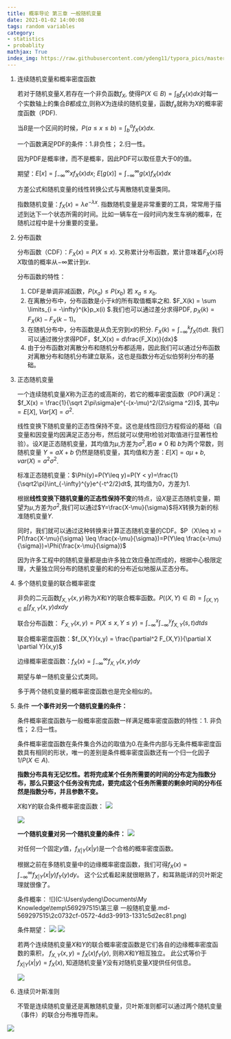 ```yaml
---
title: 概率导论 第三章 一般随机变量
date: 2021-01-02 14:00:08
tags: random variables
category: 
- statistics
- probablity
mathjax: True
index_img: https://raw.githubusercontent.com/ydeng11/typora_pics/master/typora20210216000415-27105.jpeg
---
```


1. 连续随机变量和概率密度函数

   若对于随机变量$X$,若存在一个非负函数$f_X$, 使得$P(X\in B)=\int_B f_X(x)dx$对每一个实数轴上的集合$B$都成立,则称$X$为连续的随机变量，函数$f_x$就称为$X$的概率密度函数（PDF).

   当$B$是一个区间的时候，$P(a\leq x \leq b) = \int_b^af_X(x)dx$.

   一个函数满足PDF的条件：1.非负性； 2.归一性。

   因为PDF是概率律，而不是概率，因此PDF可以取任意大于0的值。

   期望：$E[x] = \int_{-\infty}^{\infty}xf_X(x)dx$; $E[g(x)] = \int_{-\infty}^{\infty}g(x)f_X(x)dx$

   方差公式和随机变量的线性转换公式与离散随机变量类同。

   指数随机变量：$f_X(x) = \lambda e^{-\lambda x}$. 指数随机变量是非常重要的工具，常常用于描述到达下一个状态所需的时间。比如一辆车在一段时间内发生车祸的概率，在随机过程中是十分重要的变量。

2. 分布函数

   分布函数（CDF）：$F_X(x) = P(X\leq x)$. 又称累计分布函数，累计意味着$F_X(x)$将$X$取值的概率从$-\infty$累计到$x$.

   分布函数的特性：

   1. CDF是单调非减函数，$P(x_a) \leq P(x_b)$ 若 $x_a \leq x_b$.
   2. 在离散分布中，分布函数是小于$k$的所有取值概率之和. $F_X(k) = \sum \limits_{i = -\infty}^{k}p_x(i) $.我们也可以通过差分求得PDF, $p_X(k) = F_X(k) - F_X(k - 1)$。
   3. 在随机分布中，分布函数是从负无穷到$x$的积分. $F_X(k) = \int_{-\infty}^{k}f_X(t)dt$. 我们可以通过微分求得PDF，$f_X(x) = d\frac{F_X(x)}{dx}$
   4. 由于分布函数对离散分布和随机分布都适用，因此我们可以通过分布函数对离散分布和随机分布建立联系，这也是指数分布近似伯努利分布的基础。

3. 正态随机变量

   一个连续随机变量$X$称为正态的或高斯的，若它的概率密度函数（PDF)满足： $f_X(x) = \frac{1}{\sqrt 2\pi\sigma}e^{-(x-\mu)^2/(2\sigma ^2)}$, 其中$\mu = E[X]$, $Var[X] = \sigma^2$.

   线性变换下随机变量的正态性保持不变。这也是线性回归方程假设的基础（自变量和因变量均因满足正态分布，然后就可以使用t检验对取值进行显著性检验）。设$X$是正态随机变量，其均值为$\mu$,方差为$\sigma^2$,若$a\neq 0$ 和 $b$为两个常数，则随机变量 $Y = aX + b$ 仍然是随机变量，其均值和方差：$E[X] = a\mu + b$, $var(X) = a^2\sigma^2$.

   标准正态随机变量：$\Phi(y)=P(Y\leq y)=P(Y < y)=\frac{1}{\sqrt2\pi}\int_{-\infty}^{y}e^{-t^2/2}dt$, 其均值为0，方差为1.

   根据**线性变换下随机变量的正态性保持不变**的特点，设$X$是正态随机变量，期望为$\mu$,方差为$\sigma^2$,我们可以通过$Y=\frac{X-\mu}{\sigma}$将$X$转换为新的标准随机变量$Y$.

   同时，我们就可以通过这种转换来计算正态随机变量的CDF。$P（X\leq x) = P(\frac{X-\mu}{\sigma} \leq \frac{x-\mu}{\sigma})=P(Y\leq \frac{x-\mu}{\sigma})=\Phi(\frac{x-\mu}{\sigma})$

   因为许多工程中的随机变量都是由许多独立效应叠加而成的，根据中心极限定理，大量独立同分布的随机变量的和的分布近似地服从正态分布。

4. 多个随机变量的联合概率密度

   非负的二元函数$f_{X,Y}(x,y)$称为$X$和$Y$的联合概率函数。$P((X,Y)\in B)=\int_{(X,Y)\in B}\int f_{X,Y}(x,y)dxdy$

   联合分布函数： $F_{X,Y}(x, y) = P(X\leq x, Y\leq y) = \int_{-\infty}^x\int_{-\infty}^y f_{X,Y}(s,t)dtds$

   联合概率密度函数：$f_{X,Y}(x,y) = \frac{\partial^2 F_{X,Y}}{\partial X \partial Y}(x,y)$

   边缘概率密度函数：$f_X(x) = \int_{-\infty}^{\infty} f_{X,Y}(x,y)dy$

   期望与单一随机变量公式类同。

   多于两个随机变量的概率密度函数也是完全相似的。

5. 条件
   **一个事件对另一个随机变量的条件：**

   条件概率密度函数与一般概率密度函数一样满足概率密度函数的特性：1. 非负性； 2.归一性。

   条件概率密度函数在条件集合外边的取值为0.在条件内部与无条件概率密度函数具有相同的形状，唯一的差别是条件概率密度函数还有一个归一化因子$1/P(X\in A)$.

   **指数分布具有无记忆性。若将完成某个任务所需要的时间的分布定为指数分布，那么只要这个任务没有完成，要完成这个任务所需要的剩余时间的分布任然是指数分布，并且参数不变。**

   $X$和$Y$的联合条件概率密度函数：
   ![](https://raw.githubusercontent.com/ydeng11/typora_pics/master/markdown20200221204705-362176.png)

   ![](https://raw.githubusercontent.com/ydeng11/typora_pics/master/markdown20200221204703-173946.png)

   **一个随机变量对另一个随机变量的条件：**
   ![](https://raw.githubusercontent.com/ydeng11/typora_pics/master/markdown20200221204722-520012.png)

   对任何一个固定$y$值，$f_{X|Y}(x|y)$是一个合格的概率密度函数。

   根据之前在多随机变量中的边缘概率密度函数，我们可得$f_{X}(x) = \int_{-\infty}^{\infty} f_{X|Y}(x|y)f_Y(y)dy$。 这个公式看起来就很眼熟了，和耳熟能详的贝叶斯定理就很像了。

   条件概率： ![](C:\Users\ydeng\Documents\My Knowledge\temp\569297515\第三章 一般随机变量.md-569297515\2c0732cf-0572-4dd3-9913-1331c5d2ec81.png)

   条件期望：
   ![](https://raw.githubusercontent.com/ydeng11/typora_pics/master/markdown20200221204749-781408.png)
   ![](https://raw.githubusercontent.com/ydeng11/typora_pics/master/markdown20200221204802-981779.png)

   若两个连续随机变量$X$和$Y$的联合概率密度函数是它们各自的边缘概率密度函数的乘积， $f_{X,Y}(x,y) = f_{X}(x)f_{Y}(y)$, 则称$X$和$Y$相互独立。
   此公式等价于 $f_{X|Y}(x|y) = f_{X}(x)$, 知道随机变量$Y$没有对随机变量$X$提供任何信息。

   ![](https://raw.githubusercontent.com/ydeng11/typora_pics/master/markdown20200221204818-237017.png)

6. 连续贝叶斯准则

   不管是连续随机变量还是离散随机变量，贝叶斯准则都可以通过两个随机变量（事件）的联合分布推导而来。

![](https://raw.githubusercontent.com/ydeng11/typora_pics/master/markdown20200221204833-883791.png)

